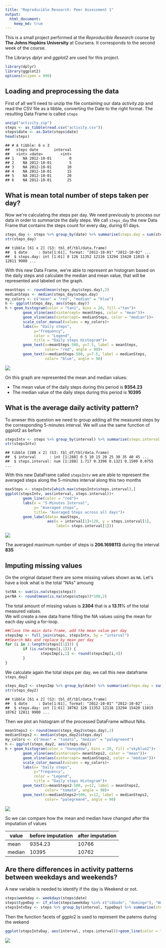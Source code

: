 ```yaml
---
title: "Reproducible Research: Peer Assessment 1"
output: 
  html_document:
    keep_md: true
---
```

This is a small project performed at the *Reproducible Research* course by **The Johns Hopkins University** at Coursera. It corresponds to the second week of the course.

The Librarys *dplyr* and *ggplot2* are used for this project.


```r
library(dplyr)
library(ggplot2)
options(scipen = 999)
```

## Loading and preprocessing the data

First of all we'll need to unzip the file containing our data *activity.zip* and read the CSV file as a tibble, converting the Date to the right format. The resulting Data Frame is called ``steps``


```r
unzip("activity.zip")
steps <- as_tibble(read.csv("activity.csv"))
steps$date <- as.Date(steps$date)
head(steps)
```

```
## # A tibble: 6 x 3
##   steps date       interval
##   <int> <date>        <int>
## 1    NA 2012-10-01        0
## 2    NA 2012-10-01        5
## 3    NA 2012-10-01       10
## 4    NA 2012-10-01       15
## 5    NA 2012-10-01       20
## 6    NA 2012-10-01       25
```


## What is mean total number of steps taken per day?

Now we're calculating the steps per day. We need previously to process our data in order to summarize the daily steps. We call ``steps_day`` the new Data Frame that contains the steps count for every day, during 61 days.


```r
steps_day <- steps %>% group_by(date) %>% summarise(steps.day = sum(steps, na.rm=TRUE))
str(steps_day)
```

```
## tibble [61 x 2] (S3: tbl_df/tbl/data.frame)
##  $ date     : Date[1:61], format: "2012-10-01" "2012-10-02" ...
##  $ steps.day: int [1:61] 0 126 11352 12116 13294 15420 11015 0 12811 9900 ...
```

With this new Data Frame, we're able to represent an histogram based on the daily steps and calculate the median and mean value, that will be represented and labeled on the graph.


```r
meanSteps <- round(mean(steps_day$steps.day),2)
medianSteps <- median(steps_day$steps.day)
my_colors <- c("mean" = "red", "median" = "blue")
h <- ggplot(steps_day, aes(steps.day))
h + geom_histogram(color = "tan1", bins = 20, fill ="tan")+ 
        geom_vline(aes(xintercept= meanSteps, color = "mean"))+ 
        geom_vline(aes(xintercept= medianSteps, color = "median"))+
        scale_color_manual(values = my_colors)+
        labs(x= "Daily steps", 
             y="frequency", 
             color = "Legend", 
             title = "Daily steps Histogram")+
        geom_text(x=meanSteps-500, y=7.5, label = meanSteps, 
                  color= "red", angle = 90)+
        geom_text(x=medianSteps-500, y=7.5, label = medianSteps, 
                  color= "blue", angle = 90)
```

![](PA1_template_files/figure-html/histogram-1.png)<!-- -->

On this graph are represented the mean and median values:  
- The mean value of the daily steps during this period is **9354.23**  
- The median value of the daily steps during this period is **10395**  

## What is the average daily activity pattern?

To anwser this question we need to group adding all the measured steps by the corresponding 5-minutes interval. We will use the same function of ggplot2 as before


```r
stepsIntv <- steps %>% group_by(interval) %>% summarise(steps.interval = mean(steps, na.rm=TRUE))
str(stepsIntv)
```

```
## tibble [288 x 2] (S3: tbl_df/tbl/data.frame)
##  $ interval      : int [1:288] 0 5 10 15 20 25 30 35 40 45 ...
##  $ steps.interval: num [1:288] 1.717 0.3396 0.1321 0.1509 0.0755 ...
```

With this new DataFrame called ```stepsIntv``` we are able to represent the averaged steps along the 5-minutes interval along this two months


```r
maxSteps <- stepsIntv[which.max(stepsIntv$steps.interval),]
ggplot(stepsIntv, aes(interval, steps.interval))+ 
        geom_line(color = "red")+ 
        labs(x = "5-Minutes Interval", 
             y= "Averaged steps", 
             title= "Averaged Steps across all days")+ 
        geom_label(data= maxSteps, 
                   aes(x = interval[1]+120, y = steps.interval[1], 
                       label= steps.interval[1]))
```

![](PA1_template_files/figure-html/plotavg-1.png)<!-- -->

The averaged maximum number of steps is **206.1698113** during the interval **835**

## Imputing missing values

On the original dataset there are some missing values shown as ```NA```. Let's have a look what is the total "NAs" amoung


```r
totNA <- sum(is.na(steps$steps))
perNA <- round(mean(is.na(steps$steps))*100,2)
```
The total amount of missing values is **2304** that is a **13.11**% of the total measured values.  
We will create a new data frame filling the NA values using the mean for each day using a for-loop.


```r
##Clone the main data frame, add the mean value per day
stepsImp <- full_join(steps, stepsIntv, by = "interval")
##Search NAs and replace by mean per day
for (i in 1:length(steps[[1]])) {
        if (is.na(steps[i,1])) { 
                stepsImp[i,1] <- round(stepsImp[i,4])
        }
}
```

We calculate again the total steps per day, we call this new dataframe ```steps_day2```


```r
steps_day2 <- stepsImp %>% group_by(date) %>% summarise(steps.day = sum(steps, na.rm=TRUE))
str(steps_day2)
```

```
## tibble [61 x 2] (S3: tbl_df/tbl/data.frame)
##  $ date     : Date[1:61], format: "2012-10-01" "2012-10-02" ...
##  $ steps.day: int [1:61] 10762 126 11352 12116 13294 15420 11015 10762 12811 9900 ...
```


Then we plot an histogram of the processed DataFrame without NAs.  


```r
meanSteps2 <- round(mean(steps_day2$steps.day),2)
medianSteps2 <- median(steps_day2$steps.day)
my_colors <- c("mean" = "tomato", "median" = "palegreen4")
h <- ggplot(steps_day2, aes(steps.day))
h + geom_histogram(color = "honeydew", bins = 20, fill ="skyblue2")+ 
        geom_vline(aes(xintercept= meanSteps2, color = "mean"))+ 
        geom_vline(aes(xintercept= medianSteps2, color = "median"))+
        scale_color_manual(values = my_colors)+
        labs(x= "Daily steps", 
             y="frequency", 
             color = "Legend", 
             title = "Daily steps Histogram")+
        geom_text(x=meanSteps2-500, y=12, label = meanSteps2, 
                  color= "tomato", angle = 90)+
        geom_text(x=medianSteps2+500, y=12, label = medianSteps2, 
                  color= "palegreen4", angle = 90)
```

![](PA1_template_files/figure-html/histogram2-1.png)<!-- -->

So we can compare how the mean and median have changed after the imputation of values  

value | before imputation | after imputation
------|-------------------|-----------------
mean  | 9354.23     | 10766
median| 10395   | 10762


## Are there differences in activity patterns between weekdays and weekends?

A new variable is needed to identify if the day is Weekend or not.   


```r
steps$weekday <- weekdays(steps$date)
steps$typeDay <- if_else(steps$weekday %in% c("sábado", "domingo"), "Weekend", "Weekday")
stepsIntvDay <- steps %>% group_by(interval, typeDay) %>% summarise(steps.interval = mean(steps, na.rm = T))
```
Then the function facets of ggplo2 is used to represent the paterns during the wekend


```r
ggplot(stepsIntvDay, aes(interval, steps.interval))+geom_line(color = "blue")+facet_grid(rows = vars(typeDay))
```

![](PA1_template_files/figure-html/stepsweekend-1.png)<!-- -->
